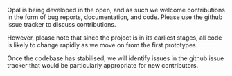 Opal is being developed in the open, and as such we welcome contributions in the form of bug reports, documentation, and code.  Please use the github issue tracker to discuss contributions.

However, please note that since the project is in its earliest stages, all code is likely to change rapidly as we move on from the first prototypes.

Once the codebase has stabilised, we will identify issues in the github issue tracker that would be particularly appropriate for new contributors.
